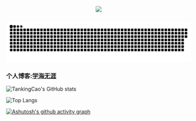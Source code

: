 <!-- 动态打字效果 -->
<h1 align="center">
  <a href="https://tankingcao.github.io">
    <img src="https://readme-typing-svg.herokuapp.com?color=%2336BCF7&lines=停止摆烂，背水一战.;System.out.println(%22Hello%EF%BC%8Cworld%22)">
  </a>
</h1>

![snake](https://raw.githubusercontent.com/TankingCao/TankingCao/output/github-contribution-grid-snake.svg)

### 个人博客:[学海无涯](https://tankingcao.github.io)

![TankingCao's GitHub stats](https://github-readme-stats.vercel.app/api?username=TankingCao&show_icons=true&theme=Gradient&show=reviews,discussions_started,discussions_answered,prs_merged,prs_merged_percentage&locale=cn&hide_border=true&bg_color=00000000&card_width=600&title_color=54a0ff&text_color=f2b94b&rank_icon=github)

![Top Langs](https://github-readme-stats.vercel.app/api/top-langs/?username=TankingCao&layout=compact&theme=tokyonight&locale=cn&hide_border=true&bg_color=00000000&text_color=f2b94b&title_color=54a0ff)


[![Ashutosh's github activity graph](https://github-readme-activity-graph.vercel.app/graph?username=TankingCao&theme=vue&hide_border=true&point=ff6b6b&area=true&bg_color=00000000&color=f2b94b&title_color=54a0ff)](https://github.com/ashutosh00710/github-readme-activity-graph)

